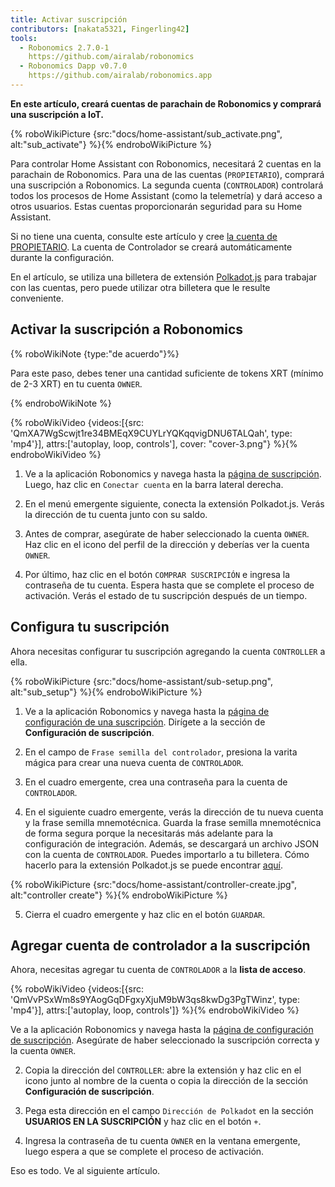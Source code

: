 ```yaml
---
title: Activar suscripción
contributors: [nakata5321, Fingerling42]
tools:
  - Robonomics 2.7.0-1
    https://github.com/airalab/robonomics
  - Robonomics Dapp v0.7.0
    https://github.com/airalab/robonomics.app
---
```


**En este artículo, creará cuentas de parachain de Robonomics y comprará una suscripción a IoT.**

{% roboWikiPicture {src:"docs/home-assistant/sub_activate.png", alt:"sub_activate"} %}{% endroboWikiPicture %}

Para controlar Home Assistant con Robonomics, necesitará 2 cuentas en la parachain de Robonomics. Para una de las cuentas (`PROPIETARIO`), comprará una suscripción a Robonomics. La segunda cuenta (`CONTROLADOR`) controlará todos los procesos de Home Assistant (como la telemetría) y dará acceso a otros usuarios. Estas cuentas proporcionarán seguridad para su Home Assistant.

Si no tiene una cuenta, consulte este artículo y cree [la cuenta de PROPIETARIO](/docs/create-account-in-dapp/). La cuenta de Controlador se creará automáticamente durante la configuración.

En el artículo, se utiliza una billetera de extensión [Polkadot.js](https://polkadot.js.org/extension/) para trabajar con las cuentas, pero puede utilizar otra billetera que le resulte conveniente.

## Activar la suscripción a Robonomics

{% roboWikiNote {type:"de acuerdo"}%}

Para este paso, debes tener una cantidad suficiente de tokens XRT (mínimo de 2-3 XRT) en tu cuenta `OWNER`.

{% endroboWikiNote %}

{% roboWikiVideo {videos:[{src: 'QmXA7WgScwjt1re34BMEqX9CUYLrYQKqqvigDNU6TALQah', type: 'mp4'}], attrs:['autoplay, loop, controls'], cover: "cover-3.png"} %}{% endroboWikiVideo %}

1. Ve a la aplicación Robonomics y navega hasta la [página de suscripción](https://robonomics.app/#/rws-buy). Luego, haz clic en `Conectar cuenta` en la barra lateral derecha.

2. En el menú emergente siguiente, conecta la extensión Polkadot.js. Verás la dirección de tu cuenta junto con su saldo.

3. Antes de comprar, asegúrate de haber seleccionado la cuenta `OWNER`. Haz clic en el icono del perfil de la dirección y deberías ver la cuenta `OWNER`.

4. Por último, haz clic en el botón `COMPRAR SUSCRIPCIÓN` e ingresa la contraseña de tu cuenta. Espera hasta que se complete el proceso de activación. Verás el estado de tu suscripción después de un tiempo.

## Configura tu suscripción

Ahora necesitas configurar tu suscripción agregando la cuenta `CONTROLLER` a ella.

{% roboWikiPicture {src:"docs/home-assistant/sub-setup.png", alt:"sub_setup"} %}{% endroboWikiPicture %}

1. Ve a la aplicación Robonomics y navega hasta la [página de configuración de una suscripción](https://robonomics.app/#/rws-setup). Dirígete a la sección de **Configuración de suscripción**.

2. En el campo de `Frase semilla del controlador`, presiona la varita mágica para crear una nueva cuenta de `CONTROLADOR`.

3. En el cuadro emergente, crea una contraseña para la cuenta de `CONTROLADOR`.

4. En el siguiente cuadro emergente, verás la dirección de tu nueva cuenta y la frase semilla mnemotécnica. Guarda la frase semilla mnemotécnica de forma segura porque la necesitarás más adelante para la configuración de integración. Además, se descargará un archivo JSON con la cuenta de `CONTROLADOR`. Puedes importarlo a tu billetera. Cómo hacerlo para la extensión Polkadot.js se puede encontrar [aquí](/docs/create-account-in-dapp/).

{% roboWikiPicture {src:"docs/home-assistant/controller-create.jpg", alt:"controller create"} %}{% endroboWikiPicture %}

5. Cierra el cuadro emergente y haz clic en el botón `GUARDAR`.

## Agregar cuenta de controlador a la suscripción

Ahora, necesitas agregar tu cuenta de `CONTROLADOR` a la **lista de acceso**. 

{% roboWikiVideo {videos:[{src: 'QmVvPSxWm8s9YAogGqDFgxyXjuM9bW3qs8kwDg3PgTWinz', type: 'mp4'}], attrs:['autoplay, loop, controls']} %}{% endroboWikiVideo %}

Ve a la aplicación Robonomics y navega hasta la [página de configuración de suscripción](https://robonomics.app/#/rws-setup). Asegúrate de haber seleccionado la suscripción correcta y la cuenta `OWNER`.

2. Copia la dirección del `CONTROLLER`: abre la extensión y haz clic en el icono junto al nombre de la cuenta o copia la dirección de la sección **Configuración de suscripción**.

3. Pega esta dirección en el campo `Dirección de Polkadot` en la sección **USUARIOS EN LA SUSCRIPCIÓN** y haz clic en el botón `+`.

4. Ingresa la contraseña de tu cuenta `OWNER` en la ventana emergente, luego espera a que se complete el proceso de activación.

Eso es todo. Ve al siguiente artículo.